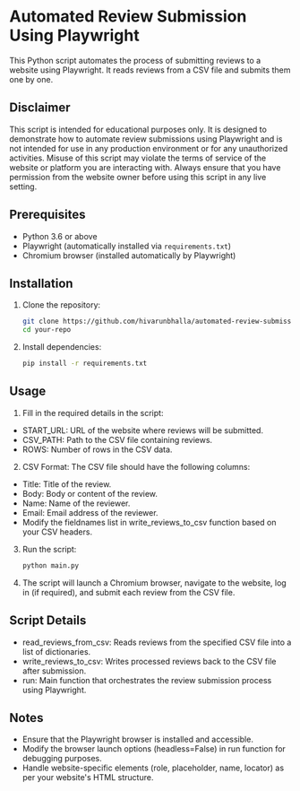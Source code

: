 # Automated Review Submission Using Playwright

This Python script automates the process of submitting reviews to a website using Playwright. It reads reviews from a CSV file and submits them one by one.

## Disclaimer

This script is intended for educational purposes only. It is designed to demonstrate how to automate review submissions using Playwright and is not intended for use in any production environment or for any unauthorized activities. Misuse of this script may violate the terms of service of the website or platform you are interacting with. Always ensure that you have permission from the website owner before using this script in any live setting.

## Prerequisites

- Python 3.6 or above
- Playwright (automatically installed via `requirements.txt`)
- Chromium browser (installed automatically by Playwright)

## Installation

1. Clone the repository:

   ```bash
   git clone https://github.com/hivarunbhalla/automated-review-submission-playwright.git
   cd your-repo

2. Install dependencies:

   ```bash
   pip install -r requirements.txt

## Usage
1. Fill in the required details in the script:

- START_URL: URL of the website where reviews will be submitted.
- CSV_PATH: Path to the CSV file containing reviews.
- ROWS: Number of rows in the CSV data.

2. CSV Format: The CSV file should have the following columns:

- Title: Title of the review.
- Body: Body or content of the review.
- Name: Name of the reviewer.
- Email: Email address of the reviewer.
- Modify the fieldnames list in write_reviews_to_csv function based on your CSV headers.

3. Run the script:

   ```bash
   python main.py

4. The script will launch a Chromium browser, navigate to the website, log in (if required), and submit each review from the CSV file.

## Script Details

- read_reviews_from_csv: Reads reviews from the specified CSV file into a list of dictionaries.
- write_reviews_to_csv: Writes processed reviews back to the CSV file after submission.
- run: Main function that orchestrates the review submission process using Playwright.

## Notes
- Ensure that the Playwright browser is installed and accessible.
- Modify the browser launch options (headless=False) in run function for debugging purposes.
- Handle website-specific elements (role, placeholder, name, locator) as per your website's HTML structure.

